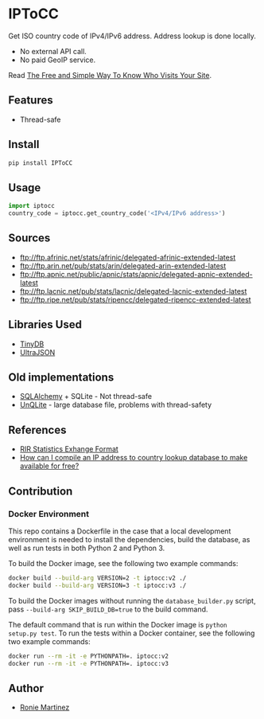 # IPToCC

Get ISO country code of IPv4/IPv6 address. Address lookup is done locally.

- No external API call.
- No paid GeoIP service.

Read [The Free and Simple Way To Know Who Visits Your Site](roniemartinez.space/blog/the_free_and_simple_way_to_know_who_visits_your_site).

## Features

- Thread-safe

## Install

```bash
pip install IPToCC
```

## Usage

```python
import iptocc
country_code = iptocc.get_country_code('<IPv4/IPv6 address>')
```

## Sources

- ftp://ftp.afrinic.net/stats/afrinic/delegated-afrinic-extended-latest
- ftp://ftp.arin.net/pub/stats/arin/delegated-arin-extended-latest
- ftp://ftp.apnic.net/public/apnic/stats/apnic/delegated-apnic-extended-latest
- ftp://ftp.lacnic.net/pub/stats/lacnic/delegated-lacnic-extended-latest
- ftp://ftp.ripe.net/pub/stats/ripencc/delegated-ripencc-extended-latest


## Libraries Used

- [TinyDB](https://github.com/msiemens/tinydb)
- [UltraJSON](https://github.com/esnme/ultrajson)

## Old implementations

- [SQLAlchemy](https://www.sqlalchemy.org/) + SQLite - Not thread-safe
- [UnQLite](https://github.com/coleifer/unqlite-python) - large database file, problems with thread-safety


## References

- [RIR Statistics Exhange Format](https://www.apnic.net/about-apnic/corporate-documents/documents/resource-guidelines/rir-statistics-exchange-format/)
- [How can I compile an IP address to country lookup database to make available for free?](https://webmasters.stackexchange.com/questions/34628/how-can-i-compile-an-ip-address-to-country-lookup-database-to-make-available-for)

## Contribution

### Docker Environment

This repo contains a Dockerfile in the case that a local development environment is needed to install the dependencies, build the database, as well as run tests in both Python 2 and Python 3.

To build the Docker image, see the following two example commands:

```sh
docker build --build-arg VERSION=2 -t iptocc:v2 ./
docker build --build-arg VERSION=3 -t iptocc:v3 ./
```

To build the Docker images without running the `database_builder.py` script, pass `--build-arg SKIP_BUILD_DB=true` to the build command.


The default command that is run within the Docker image is `python setup.py test`. To run the tests within a Docker container, see the following two example commands:

```sh
docker run --rm -it -e PYTHONPATH=. iptocc:v2
docker run --rm -it -e PYTHONPATH=. iptocc:v3
```

## Author

- [Ronie Martinez](mailto:ronmarti18@gmail.com)

